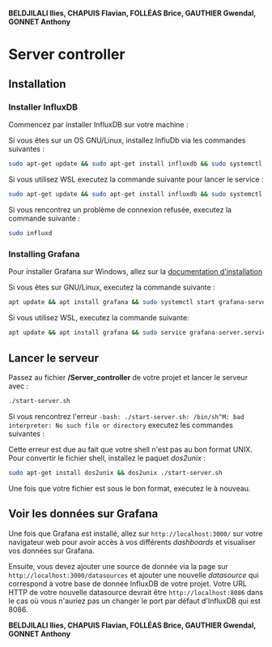#### BELDJILALI Ilies, CHAPUIS Flavian, FOLLÉAS Brice, GAUTHIER Gwendal, GONNET Anthony

# Server controller 

## Installation

### Installer InfluxDB
Commencez par installer InfluxDB sur votre machine :

Si vous êtes sur un OS GNU/Linux, installez InfluDb via les commandes suivantes :
```bash 
sudo apt-get update && sudo apt-get install influxdb && sudo systemctl unmask influxdb.service && sudo systemctl start influxdb
 ```

Si vous utilisez WSL executez la commande suivante pour lancer le service :
```bash 
sudo apt-get update && sudo apt-get install influxdb && sudo systemctl unmask influxdb.service && sudo service influxdb start
 ```

Si vous rencontrez un problème de connexion refusée, executez la commande suivante :

```bash
sudo influxd
```

### Installing Grafana

Pour installer Grafana sur Windows, allez sur la [documentation d'installation](https://grafana.com/docs/grafana/latest/installation/windows/)

Si vous êtes sur GNU/Linux, executez la commande suivante :

```bash
apt update && apt install grafana && sudo systemctl start grafana-server.service
```

Si vous utilisez WSL, executez la commande suivante: 

```bash
apt update && apt install grafana && sudo service grafana-server.service start
```

## Lancer le serveur

Passez au fichier **/Server_controller** de votre projet et lancer le serveur avec :
```bash
./start-server.sh
``` 

Si vous rencontrez l'erreur `-bash: ./start-server.sh: /bin/sh^M: bad interpreter: No such file or directory` executez les commandes suivantes :

Cette erreur est due au fait que votre shell n'est pas au bon format UNIX.
Pour convertir le fichier shell, installez le paquet *dos2unix* :
```bash
sudo apt-get install dos2unix && dos2unix ./start-server.sh
```

Une fois que votre fichier est sous le bon format, executez le à nouveau.

## Voir les données sur Grafana

Une fois que Grafana est installé, allez sur `http://localhost:3000/` sur votre navigateur web pour avoir accès à vos différents *dashboards* et visualiser vos données sur Grafana.

Ensuite, vous devez ajouter une source de donnée via la page sur `http://localhost:3000/datasources` et ajouter une nouvelle *datasource* qui correspond à votre base de donnée InfluxDB de votre projet. Votre URL HTTP de votre nouvelle datasource devrait être `http://localhost:8086` dans le cas où vous n'auriez pas un changer le port par défaut d'InfluxDB qui est 8086.

**BELDJILALI Ilies, CHAPUIS Flavian, FOLLÉAS Brice, GAUTHIER Gwendal, GONNET Anthony**
